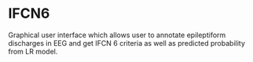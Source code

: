 # IFCN6
Graphical user interface which allows user to annotate epileptiform discharges in EEG and get IFCN 6 criteria as well as predicted probability from LR model.
